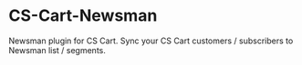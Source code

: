 # CS-Cart-Newsman
Newsman plugin for CS Cart. Sync your CS Cart customers / subscribers to Newsman list / segments.
